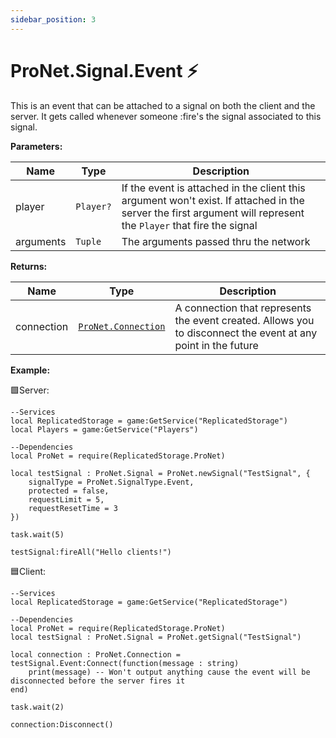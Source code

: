 ```yaml
---
sidebar_position: 3
---
```


# ProNet.Signal.Event ⚡

This is an event that can be attached to a signal on both the client and the server. It gets called whenever someone :fire's the signal associated to this signal.

**Parameters:**

| Name     |Type      | Description                                     |
|----------|----------|-------------------------------------------------|
|player |``Player?`` | If the event is attached in the client this argument won't exist. If attached in the server the first argument will represent the ``Player`` that fire the signal |
|arguments|``Tuple``| The arguments passed thru the network|

**Returns:**

| Name      | Type                 | Description |
|-----------|----------------------|---------|
|connection |[``ProNet.Connection``](#pronetconnection) | A connection that represents the event created. Allows you to disconnect the event at any point in the future|

**Example:**

🟩Server:
```luau
--Services
local ReplicatedStorage = game:GetService("ReplicatedStorage")
local Players = game:GetService("Players")

--Dependencies
local ProNet = require(ReplicatedStorage.ProNet)

local testSignal : ProNet.Signal = ProNet.newSignal("TestSignal", {
    signalType = ProNet.SignalType.Event,
    protected = false,
    requestLimit = 5,
    requestResetTime = 3
})

task.wait(5)

testSignal:fireAll("Hello clients!")
```

🟦Client:
```luau
--Services
local ReplicatedStorage = game:GetService("ReplicatedStorage")

--Dependencies
local ProNet = require(ReplicatedStorage.ProNet)
local testSignal : ProNet.Signal = ProNet.getSignal("TestSignal")

local connection : ProNet.Connection = testSignal.Event:Connect(function(message : string)
    print(message) -- Won't output anything cause the event will be disconnected before the server fires it
end)

task.wait(2)

connection:Disconnect()

```